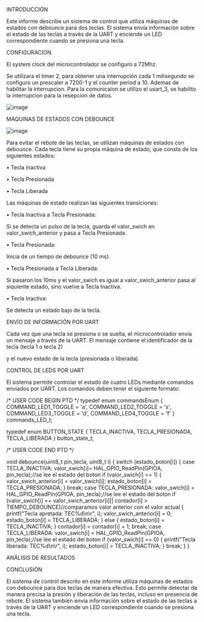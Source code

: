INTRODUCCIÓN

Este informe describe un sistema de control que utiliza máquinas de estados con debounce para dos teclas. 
El sistema envía información sobre el estado de las teclas a través de la UART y enciende un LED correspondiente cuando se presiona una tecla.

CONFIGURACION

El system clock del microcontrolador se configuro a 72Mhz.

Se utilizara el timer 2, para obtener una interrupción cada 1 milisegundo se configuro un prescaler a 7200-1 y el counter period a 10. Ademas de habilitar la interrupcion. 
Para la comunicaion se utilizo el usart_3, se habilito la interrupcion para la resepcion de datos.

![image](https://github.com/ErickDiaz2001/Ejercicio_3/assets/169405943/cd9eade3-dc9e-49f4-9afd-71f11d27777c)


MÁQUINAS DE ESTADOS CON DEBOUNCE

![image](https://github.com/ErickDiaz2001/Ejercicio_4/assets/169405943/f791805e-a26c-49cf-807e-db8f2ac320b6)

Para evitar el rebote de las teclas, se utilizan máquinas de estados con debounce. Cada tecla tiene su propia máquina de estado, que consta de los siguientes estados:

•	Tecla Inactiva

•	Tecla Presionada

•	Tecla Liberada

Las máquinas de estado realizan las siguientes transiciones:

•	Tecla Inactiva a Tecla Presionada: 

Si se detecta un pulso de la tecla, guarda el valor_swich en valor_swich_anterior y pasa a Tecla Presionada.

•	Tecla Presionada: 

Inicia de un tiempo de debounce (10 ms).

•	Tecla Presionada a Tecla Liberada: 

Si pasaron los 10ms y el valor_swich es igual a valor_swich_anterior pasa al siquiente estado, sino vuelve a Tecla Inactiva.

•	Tecla Inactiva: 

Se detecta un estado bajo de la tecla.

ENVÍO DE INFORMACIÓN POR UART

Cada vez que una tecla se presiona o se suelta, el microcontrolador envía un mensaje a través de la UART. El mensaje contiene el identificador de la tecla (tecla 1 o tecla 2) 

y el nuevo estado de la tecla (presionada o liberada).

CONTROL DE LEDS POR UART

El sistema permite controlar el estado de cuatro LEDs mediante comandos enviados por UART. Los comandos deben tener el siguiente formato:


/* USER CODE BEGIN PTD */
typedef enum commandsEnum {
	COMMAND_LED1_TOGGLE = 'a',
	COMMAND_LED2_TOGGLE = 's',
	COMMAND_LED3_TOGGLE = 'd',
	COMMAND_LED4_TOGGLE = 'f'
} commands_LED_t;

typedef enum BUTTON_STATE {
	TECLA_INACTIVA,
	TECLA_PRESIONADA,
	TECLA_LIBERADA
} button_state_t;

/* USER CODE END PTD */

void debounce(uint8_t pin_tecla, uint8_t i)
{
	switch (estado_boton[i])
	{
	case TECLA_INACTIVA:
		valor_swich[i]= HAL_GPIO_ReadPin(GPIOA, pin_tecla);//se lee el estado del boton
		if (valor_swich[i] == 1)
		{
			valor_swich_anterior[i] = valor_swich[i];
			estado_boton[i] = TECLA_PRESIONADA;
		}
		break;
	case TECLA_PRESIONADA:
		valor_swich[i] = HAL_GPIO_ReadPin(GPIOA, pin_tecla);//se lee el estado del boton
		if (valor_swich[i] == valor_swich_anterior[i]|| contador[i] > TIEMPO_DEBOUNCE)//comparamos valor anterior con el valor actual
		{
			printf("Tecla apretada: TEC%d\n\r", i);
			valor_swich_anterior[i] = 0;
			estado_boton[i] = TECLA_LIBERADA;
		}
		else
		{
			estado_boton[i] = TECLA_INACTIVA;
		}
		contador[i] = contador[i] + 1;
		break;
	case TECLA_LIBERADA:
		valor_swich[i] = HAL_GPIO_ReadPin(GPIOA, pin_tecla);//se lee el estado del boton
		if (valor_swich[i] == 0)
		{
			printf("Tecla liberada: TEC%d\n\r", i);
			estado_boton[i] = TECLA_INACTIVA;
		}
		break;
	}
}


ANÁLISIS DE RESULTADOS 


CONCLUSIÓN

El sistema de control descrito en este informe utiliza máquinas de estados con debounce para dos teclas de manera efectiva.
Esto permite detectar de manera precisa la presión y liberación de las teclas, incluso en presencia de rebote.
El sistema también envía información sobre el estado de las teclas a través de la UART y enciende un LED correspondiente cuando se presiona una tecla.
